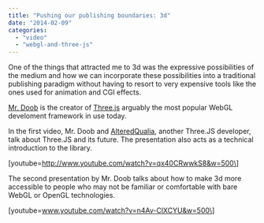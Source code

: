 ```yaml
---
title: "Pushing our publishing boundaries: 3d"
date: "2014-02-09"
categories: 
  - "video"
  - "webgl-and-three-js"
---
```


One of the things that attracted me to 3d was the expressive possibilities of the medium and how we can incorporate these possibilities into a traditional publishing paradigm without having to resort to very expensive tools like the ones used for animation and CGI effects.

[Mr. Doob](http://www.mrdoob.com/) is the creator of [Three.js](http://threejs.org/) arguably the most popular WebGL develoment framework in use today.

In the first video, Mr. Doob and [AlteredQualia](http://alteredqualia.com/), another Three.JS developer, talk about Three.JS and its future. The presentation also acts as a technical introduction to the library.

\[youtube=http://www.youtube.com/watch?v=qx40CRwwkS8&w=500\]

The second presentation by Mr. Doob talks about how to make 3d more accessible to people who may not be familiar or comfortable with bare WebGL or OpenGL technologies.

\[youtube=www.youtube.com/watch?v=n4Av-ClXCYU&w=500\]
